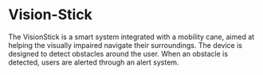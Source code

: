 # Vision-Stick
The VisionStick is a smart system integrated with a mobility cane, aimed at helping the visually impaired navigate their surroundings. The device is designed to detect obstacles around the user. When an obstacle is detected, users are alerted through an alert system. 
